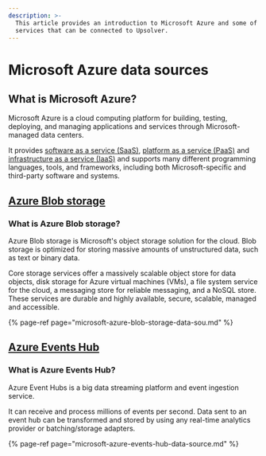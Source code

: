 ```yaml
---
description: >-
  This article provides an introduction to Microsoft Azure and some of its
  services that can be connected to Upsolver.
---
```


# Microsoft Azure data sources

## What is Microsoft Azure?

Microsoft Azure is a cloud computing platform for building, testing, deploying, and managing applications and services through Microsoft-managed data centers. 

It provides [software as a service \(SaaS\)](https://en.wikipedia.org/wiki/Software_as_a_service), [platform as a service \(PaaS\)](https://en.wikipedia.org/wiki/Platform_as_a_service) and [infrastructure as a service \(IaaS\)](https://en.wikipedia.org/wiki/Infrastructure_as_a_service) and supports many different programming languages, tools, and frameworks, including both Microsoft-specific and third-party software and systems.

## [Azure Blob storage](microsoft-azure-blob-storage-data-sou.md)

### What is Azure Blob storage?

Azure Blob storage is Microsoft's object storage solution for the cloud. Blob storage is optimized for storing massive amounts of unstructured data, such as text or binary data.

Core storage services offer a massively scalable object store for data objects, disk storage for Azure virtual machines \(VMs\), a file system service for the cloud, a messaging store for reliable messaging, and a NoSQL store. These services are durable and highly available, secure, scalable, managed and accessible.

{% page-ref page="microsoft-azure-blob-storage-data-sou.md" %}

## [Azure Events Hub](microsoft-azure-events-hub-data-source.md)

### What is Azure Events Hub?

Azure Event Hubs is a big data streaming platform and event ingestion service. 

It can receive and process millions of events per second. Data sent to an event hub can be transformed and stored by using any real-time analytics provider or batching/storage adapters.

{% page-ref page="microsoft-azure-events-hub-data-source.md" %}

